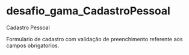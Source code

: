 # desafio_gama_CadastroPessoal

Cadastro Pessoal

Formulario de cadastro com validação de preenchimento referente aos campos obrigatorios.
